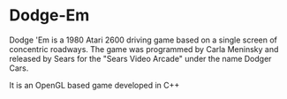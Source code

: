 # Dodge-Em

Dodge 'Em is a 1980 Atari 2600 driving game based on a single screen of concentric roadways. The
game was programmed by Carla Meninsky and released by Sears for the "Sears Video Arcade" under
the name Dodger Cars. 

It is an OpenGL based game developed in C++
